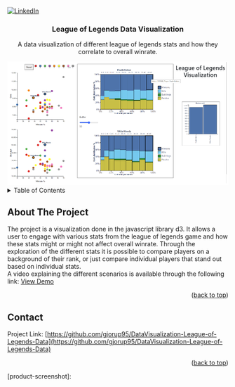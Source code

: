 <!-- Improved compatibility of back to top link: See: https://github.com/othneildrew/Best-README-Template/pull/73 -->
<a name="readme-top"></a>




<!-- PROJECT SHIELDS -->
<!--
*** I'm using markdown "reference style" links for readability.
*** Reference links are enclosed in brackets [ ] instead of parentheses ( ).
*** See the bottom of this document for the declaration of the reference variables
*** for contributors-url, forks-url, etc. This is an optional, concise syntax you may use.
*** https://www.markdownguide.org/basic-syntax/#reference-style-links
-->



[![LinkedIn][linkedin-shield]][linkedin-url]



<h3 align="center">League of Legends Data Visualization</h3>

  <p align="center">
  A data visualization of different league of legends stats and how they correlate to overall winrate. 
    <br />
   <div align="center">
  <img src="https://github.com/gjorup95/DataVisualization-League-of-Legends-Data/blob/main/lolvis.png" />
</div>
</div>



<!-- TABLE OF CONTENTS -->
<details>
  <summary>Table of Contents</summary>
  <ol>
    <li>
      <a href="#about-the-project">About The Project</a>
      <ul>
      </ul>
    </li>
      </ul>
    </li>
    <li><a href="#contact">Contact</a></li>
  </ol>
</details>



<!-- ABOUT THE PROJECT -->
## About The Project
The project is a visualization done in the javascript library d3. It allows a user to engage with various stats from the league of legends game and how these stats might or might not affect overall winrate. Through the exploration of the different stats it is possible to compare players on a background of their rank, or just compare individual players that stand out based on individual stats. <br/>
A video explaining the different scenarios is available through the following link:  <a href="https://drive.google.com/file/d/1jG-4g1kYjBjvlIE5FFkhYojEU2vXQyDq/view?usp=sharing">View Demo</a>

<p align="right">(<a href="#readme-top">back to top</a>)</p>


<!-- CONTACT -->
## Contact

Project Link: [https://github.com/gjorup95/DataVisualization-League-of-Legends-Data](https://github.com/gjorup95/DataVisualization-League-of-Legends-Data)

<p align="right">(<a href="#readme-top">back to top</a>)</p>




[license-shield]: https://img.shields.io/github/license/github_username/repo_name.svg?style=for-the-badge
[license-url]: https://github.com/github_username/repo_name/blob/master/LICENSE.txt
[linkedin-shield]: https://img.shields.io/badge/-LinkedIn-black.svg?style=for-the-badge&logo=linkedin&colorB=555
[linkedin-url]: https://www.linkedin.com/in/troels-hune-gj%C3%B8rup-88566410b/
[product-screenshot]: 
